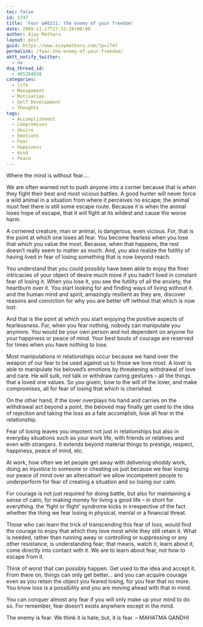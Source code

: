 ```yaml
---
toc: false
id: 1747
title: 'Fear &#8211; the enemy of your freedom'
date: 2009-11-17T17:33:28+00:00
author: Ajay Matharu
layout: post
guid: https://www.ajaymatharu.com/?p=1747
permalink: /fear-the-enemy-of-your-freedom/
aktt_notify_twitter:
  - no
dsq_thread_id:
  - 465384038
categories:
  - life
  - Management
  - Motivation
  - Self Development
  - Thoughts
tags:
  - Accomplishment
  - Compromises
  - desire
  - Emotions
  - Fear
  - Happiness
  - mind
  - Peace
---
```

Where the mind is without fear&#8230;.

We are often warned not to push anyone into a corner because that is when they fight their best and most vicious battles. A good hunter will never force a wild animal in a situation from where it perceives no escape; the animal must feel there is still some escape route. Because it is when the animal loses hope of escape, that it will fight at its wildest and cause the worse harm.

A cornered creature, man or animal, is dangerous, even vicious. For, that is the point at which one loses all fear. You become fearless when you lose that which you value the most. Because, when that happens, the rest doesn&#8217;t really seem to matter as much. And, you also realize the futility of having lived in fear of losing something that is now beyond reach.

You understand that you could possibly have been able to enjoy the finer intricacies of your object of desire much more if you hadn&#8217;t lived in constant fear of losing it. When you lose it, you see the futility of all the anxiety, the heartburn over it. You start looking for and finding ways of living without it. and the human mind and spirit, amazingly resilient as they are, discover reasons and conviction for why you are better off iwthout that which is now lost.

And that is the point at which you start enjoying the positive aspects of fearlessness. For, when you fear nothing, nobody can manipulate you anymore. You would be your own person and not dependent on anyone for your happiness or peace of mind. Your best bouts of courage are reserved for times when you have nothing to lose. 

Most manipulations in relationships occur because we hand over the weapon of our fear to be used against us to those we love most. A lover is able to manipulate his beloved&#8217;s emotions by threatening withdrawal of love and care. He will sulk, not talk or withdraw caring gestures &#8211; all the things that a loved one values. So you givein, bow to the will of the lover, and make compromises, all for fear of losing that which is cherished.

On the other hand, if the lover overplays his hand and carries on the withdrawal act beyond a point, the beloved may finally get used to the idea of rejection and taking the loss as a fate accomplish, lose all fear in the relationship.

Fear of losing leaves you impotent not just in relationships but also in everyday situations such as your work life, with friends or relatives and even with strangers. It extends beyond material things to prestige, respect, happiness, peace of mind, etc.

At work, how often we let people get away with delivering shoddy work, doing an injustice to someone or cheating us just because we fear losing our peace of mind over an altercation! we allow incompetent people to underperform for fear of creating a situation and so losing our calm.

For courage is not just required for doing battle, but also for maintaining a sense of calm, for making money for living a good life &#8211; in short for everything. the &#8216;fight or flight&#8217; syndrome kicks in irrespective of the fact whether the thing we fear losing in physical, mental or a financial threat.

Those who can learn the trick of transcending this fear of loss, would find the courage to enjoy that which they love most while they still retain it. What is needed, rather than running away or controlling or suppressing or any other resistance, is understanding fear; that means, watch it, learn about it, come directly into contact with it. We are to learn about fear, not how to escape from it.

Think of worst that can possibly happen. Get used to the idea and accept it. From there on, things can only get better&#8230; and you can acquire courage even as you retain the object you feared losing, for you fear that no more. You know loss is a possibility and you are moving ahead with that in mind.

You can conquer almost any fear if you will only make up your mind to do so. For remember, fear doesn&#8217;t exists anywhere except in the mind.

The enemy is fear. We think it is hate; but, it is fear. &#8211; MAHATMA GANDHI
